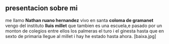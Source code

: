 ## presentacion sobre mi 
me llamo **Nathan ruano hernandez** vivo en santa **coloma de gramanet** vengo del instituto **lluis millet** que tambien es una escuela,e pasado por un monton de colegios entre ellos los palmeras el turo i el ginesta hasta que en sexto de 
primaria llegue al millet i hay he estado hasta ahora.
[baixa.jpg]
